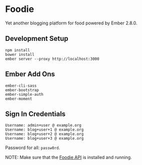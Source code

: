 # Foodie
Yet another blogging platform for food powered by Ember 2.8.0.

## Development Setup
```
npm install
bower install
ember server --proxy http://localhost:3000
```

## Ember Add Ons
```
ember-cli-sass
ember-bootstrap
ember-simple-auth
ember-moment
```

## Sign In Credentials
```
Username: admin+user @ example.org
Username: blog+user+1 @ example.org
Username: blog+user+2 @ example.org
Username: blog+user+3 @ example.org
```

Password for all: `passw0rd`.

NOTE: Make sure that the [Foodie API](https://github.com/rickyhurtado/foodie-api) is installed and running.
